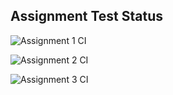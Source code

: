 ## Assignment Test Status

![Assignment 1 CI](https://github.com/jefwang9/c756-exer/actions/workflows/ci-a1.yml/badge.svg)

![Assignment 2 CI](https://github.com/jefwang9/c756-exer/actions/workflows/ci-a2.yml/badge.svg)

![Assignment 3 CI](https://github.com/jefwang9/c756-exer/actions/workflows/ci-a3.yml/badge.svg)
